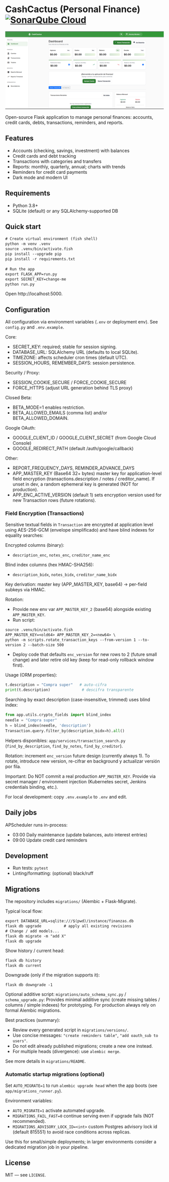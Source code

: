 # CashCactus (Personal Finance) [![SonarQube Cloud](https://sonarcloud.io/images/project_badges/sonarcloud-highlight.svg)](https://sonarcloud.io/summary/new_code?id=brunojhovany_CashCactus)

![CashCactus demo](images/image.png)

Open-source Flask application to manage personal finances: accounts, credit cards, debts, transactions, reminders, and reports.

## Features
- Accounts (checking, savings, investment) with balances
- Credit cards and debt tracking
- Transactions with categories and transfers
- Reports: monthly, quarterly, annual; charts with trends
- Reminders for credit card payments
- Dark mode and modern UI

## Requirements
- Python 3.8+
- SQLite (default) or any SQLAlchemy-supported DB

## Quick start
```fish
# Create virtual environment (fish shell)
python -m venv .venv
source .venv/bin/activate.fish
pip install --upgrade pip
pip install -r requirements.txt

# Run the app
export FLASK_APP=run.py
export SECRET_KEY=change-me
python run.py
```

Open http://localhost:5000.

## Configuration
All configuration via environment variables (`.env` or deployment env). See `config.py` and `.env.example`.

Core:
- SECRET_KEY: required; stable for session signing.
- DATABASE_URL: SQLAlchemy URL (defaults to local SQLite).
- TIMEZONE: affects scheduler cron times (default UTC).
- SESSION_HOURS, REMEMBER_DAYS: session persistence.

Security / Proxy:
- SESSION_COOKIE_SECURE / FORCE_COOKIE_SECURE
- FORCE_HTTPS (adjust URL generation behind TLS proxy)

Closed Beta:
- BETA_MODE=1 enables restriction.
- BETA_ALLOWED_EMAILS (comma list) and/or BETA_ALLOWED_DOMAIN.

Google OAuth:
- GOOGLE_CLIENT_ID / GOOGLE_CLIENT_SECRET (from Google Cloud Console)
- GOOGLE_REDIRECT_PATH (default /auth/google/callback)

Other:
- REPORT_FREQUENCY_DAYS, REMINDER_ADVANCE_DAYS
- APP_MASTER_KEY (Base64 32+ bytes) master key for application-level field encryption (transactions.description / notes / creditor_name). If unset in dev, a random ephemeral key is generated (NOT for production).
- APP_ENC_ACTIVE_VERSION (default 1) sets encryption version used for new Transaction rows (future rotations).

### Field Encryption (Transactions)
Sensitive textual fields in `Transaction` are encrypted at application level using AES-256-GCM (envelope simplificado) and have blind indexes for equality searches:

Encrypted columns (binary):
- `description_enc`, `notes_enc`, `creditor_name_enc`

Blind index columns (hex HMAC-SHA256):
- `description_bidx`, `notes_bidx`, `creditor_name_bidx`

Key derivation: master key (APP_MASTER_KEY, base64) -> per-field subkeys via HMAC.

Rotation:
- Provide new env var `APP_MASTER_KEY_2` (base64) alongside existing `APP_MASTER_KEY`.
- Run script:
```fish
source .venv/bin/activate.fish
APP_MASTER_KEY=<old64> APP_MASTER_KEY_2=<new64> \
python -m scripts.rotate_transaction_keys --from-version 1 --to-version 2 --batch-size 500
```
- Deploy code that defaults `enc_version` for new rows to 2 (future small change) and later retire old key (keep for read-only rollback window first).

Usage (ORM properties):
```python
t.description = "Compra super"   # auto-cifra
print(t.description)              # descifra transparente
```

Searching by exact description (case-insensitive, trimmed) uses blind index:
```python
from app.utils.crypto_fields import blind_index
needle = "Compra super"
h = blind_index(needle, 'description')
Transaction.query.filter_by(description_bidx=h).all()
```

Helpers disponibles: `app/services/transaction_search.py` (`find_by_description`, `find_by_notes`, `find_by_creditor`).

Rotation: increment `enc_version` future design (currently always 1). To rotate, introduce new version, re-cifrar en background y actualizar versión por fila.

Important: Do NOT commit a real production `APP_MASTER_KEY`. Provide via secret manager / environment injection (Kubernetes secret, Jenkins credentials binding, etc.).

For local development: copy `.env.example` to `.env` and edit.

## Daily jobs
APScheduler runs in-process:
- 03:00 Daily maintenance (update balances, auto interest entries)
- 09:00 Update credit card reminders

## Development
- Run tests: `pytest`
- Linting/formatting: (optional) black/ruff

## Migrations
The repository includes `migrations/` (Alembic + Flask-Migrate).

Typical local flow:
```fish
export DATABASE_URL=sqlite:///$(pwd)/instance/finanzas.db
flask db upgrade          # apply all existing revisions
# Change / add models...
flask db migrate -m "add X"
flask db upgrade
```

Show history / current head:
```fish
flask db history
flask db current
```

Downgrade (only if the migration supports it):
```fish
flask db downgrade -1
```

Optional additive script: `migrations/auto_schema_sync.py` / `schema_upgrade.py`:
Provides minimal additive sync (create missing tables / columns / simple indexes) for prototyping. For production always rely on formal Alembic migrations.

Best practices (summary):
- Review every generated script in `migrations/versions/`.
- Use concise messages: `"create reminders table"`, `"add oauth_sub to users"`.
- Do not edit already published migrations; create a new one instead.
- For multiple heads (divergence): use `alembic merge`.

See more details in `migrations/README`.

### Automatic startup migrations (optional)

Set `AUTO_MIGRATE=1` to run `alembic upgrade head` when the app boots (see `app/migrations_runner.py`).

Environment variables:
- `AUTO_MIGRATE=1` activate automated upgrade.
- `MIGRATIONS_FAIL_FAST=0` continue serving even if upgrade fails (NOT recommended).
- `MIGRATIONS_ADVISORY_LOCK_ID=<int>` custom Postgres advisory lock id (default 815551) to avoid race conditions across replicas.

Use this for small/simple deployments; in larger environments consider a dedicated migration job in your pipeline.

## License
MIT — see `LICENSE`.
